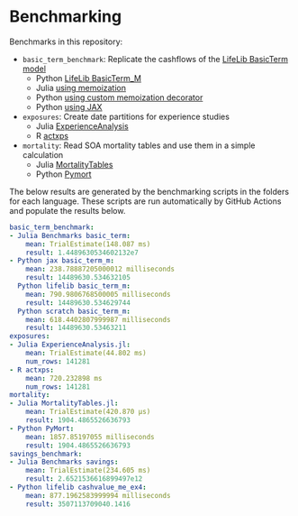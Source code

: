 # Benchmarking

Benchmarks in this repository:

* `basic_term_benchmark`: Replicate the cashflows of the [LifeLib BasicTerm model](https://github.com/lifelib-dev/lifelib/tree/main/lifelib/libraries/basiclife/BasicTerm_M)
    * Python [LifeLib BasicTerm_M](https://github.com/lifelib-dev/lifelib/tree/main/lifelib/libraries/basiclife/BasicTerm_M)
    * Julia [using memoization](https://github.com/actuarialopensource/benchmarks/blob/main/Julia/src/Benchmarks.jl)
    * Python [using custom memoization decorator](https://github.com/actuarialopensource/benchmarks/blob/main/Python/basicterm_scratch.py)
    * Python [using JAX](https://github.com/actuarialopensource/benchmarks/blob/main/Python/basicterm_jax.py)
* `exposures`: Create date partitions for experience studies
    * Julia [ExperienceAnalysis](https://github.com/JuliaActuary/ExperienceAnalysis.jl)
    * R [actxps](https://github.com/mattheaphy/actxps)
* `mortality`: Read SOA mortality tables and use them in a simple calculation
    * Julia [MortalityTables](https://github.com/JuliaActuary/MortalityTables.jl)
    * Python [Pymort](https://github.com/actuarialopensource/pymort)

The below results are generated by the benchmarking scripts in the folders for each language. These scripts are run automatically by GitHub Actions and populate the results below. 
```yaml 
basic_term_benchmark:
- Julia Benchmarks basic_term:
    mean: TrialEstimate(148.087 ms)
    result: 1.4489630534602132e7
- Python jax basic_term_m:
    mean: 238.78887205000012 milliseconds
    result: 14489630.534632105
  Python lifelib basic_term_m:
    mean: 790.9806768500005 milliseconds
    result: 14489630.534629744
  Python scratch basic_term_m:
    mean: 618.4402807999987 milliseconds
    result: 14489630.53463211
exposures:
- Julia ExperienceAnalysis.jl:
    mean: TrialEstimate(44.802 ms)
    num_rows: 141281
- R actxps:
    mean: 720.232898 ms
    num_rows: 141281
mortality:
- Julia MortalityTables.jl:
    mean: TrialEstimate(420.870 μs)
    result: 1904.4865526636793
- Python PyMort:
    mean: 1857.85197055 milliseconds
    result: 1904.4865526636793
savings_benchmark:
- Julia Benchmarks savings:
    mean: TrialEstimate(234.605 ms)
    result: 2.6521536616899497e12
- Python lifelib cashvalue_me_ex4:
    mean: 877.1962583999994 milliseconds
    result: 3507113709040.1416
```